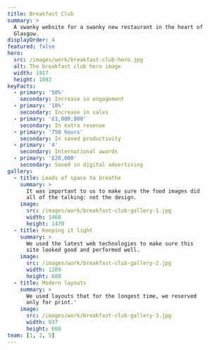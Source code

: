 ```yaml
---
title: Breakfast Club
summary: >
  A swanky website for a swanky new restaurant in the heart of
  Glasgow.
displayOrder: 4
featured: false
hero:
  src: /images/work/breakfast-club-hero.jpg
  alt: The breakfast club hero image
  width: 1917
  height: 1083
keyFacts:
  - primary: '50%'
    secondary: Increase in engagement
  - primary: '10%'
    secondary: Increase in sales
  - primary: '£1,000,000'
    secondary: In extra revenue
  - primary: '750 hours'
    secondary: In saved productivity
  - primary: '4'
    secondary: International awards
  - primary: '£28,000'
    secondary: Saved in digital advertising
gallery:
  - title: Loads of space to breathe
    summary: >
      It was important to us to make sure the food images did
      all of the talking: not the design.
    image:
      src: /images/work/breakfast-club-gallery-1.jpg
      width: 1468
      height: 1470
  - title: Keeping it light
    summary: >
      We used the latest web technologies to make sure this
      site looked good and performed well.
    image:
      src: /images/work/breakfast-club-gallery-2.jpg
      width: 1209
      height: 688
  - title: Modern layouts
    summary: >
      We used layouts that for the longest time, we reserved
      only for print.'
    image:
      src: /images/work/breakfast-club-gallery-3.jpg
      width: 937
      height: 668
team: [1, 2, 5]
---
```

